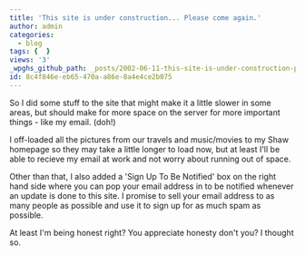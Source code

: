 ```yaml
---
title: 'This site is under construction... Please come again.'
author: admin
categories:
  - blog
tags: {  }
views: '3'
_wpghs_github_path: _posts/2002-06-11-this-site-is-under-construction-please-come-again.md
id: 8c4f846e-eb65-470a-a86e-8a4e4ce2b075
---
```

<p>So I did some stuff to the site that might make it a little slower in some areas, but should make for more space on the server for more important things - like my email. (doh!)</p>
<p>I off-loaded all the pictures from our travels and music/movies to my Shaw homepage so they may take a little longer to load now, but at least I'll be able to recieve my email at work and not worry about running out of space.</p>
<p>Other than that, I also added a 'Sign Up To Be Notified' box on the right hand side where you can pop your email address in to be notified whenever an update is done to this site. I promise to sell your email address to as many people as possible and use it to sign up for as much spam as possible.</p>
<p>At least I'm being honest right? You appreciate honesty don't you? I thought so.</p>
